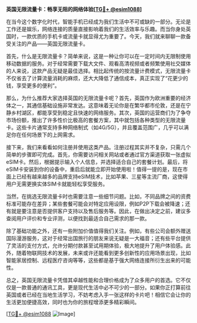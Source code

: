 **英国无限流量卡：畅享无阻的网络体验[[TG💪+ @esim1088](https://t.me/s/esim1088)]**

在当今这个数字化时代，智能手机已经成为我们生活中不可或缺的一部分。无论是工作还是娱乐，网络连接的质量直接影响着我们的生活效率与乐趣。而当你身处英国时，一款优质的手机卡或流量卡就显得尤为重要了。今天，我们就来聊聊一款备受关注的产品——英国无限流量卡。

首先，什么是无限流量卡？简单来说，这是一种让你可以在一定时间内无限制使用移动数据的服务。对于经常需要下载大文件、观看高清视频或者频繁使用社交媒体的人来说，这款产品无疑是最佳选择。相比起传统的按流量计费模式，无限流量卡不仅省去了计算流量消耗的麻烦，还大大降低了通信成本，真正实现了“花更少的钱，享受更多的便利”。

那么，为什么推荐大家选择英国的无限流量卡呢？首先，英国作为欧洲重要的经济体之一，其通信基础设施非常发达。这意味着无论你是在繁华都市伦敦，还是在宁静乡村湖区，都能享受到稳定且快速的网络服务。其次，英国的运营商们为了争夺市场份额，推出了许多性价比极高的套餐方案，其中就包括各种类型的无限流量卡。这些卡片通常支持多种网络制式（如4G/5G），并且覆盖范围广，几乎可以满足你在任何场景下的上网需求。

接下来，我们来看看如何注册并使用这类产品。注册过程其实并不复杂，只需几个简单的步骤即可完成。首先，你需要访问相关网站或者通过官方渠道获取一张虚拟eSIM卡。然后，根据提示输入个人信息，并选择适合自己的套餐计划。最后，将eSIM卡安装到你的设备中，重启后就能立即开始使用啦！值得一提的是，现在市面上已经有越来越多的品牌支持eSIM技术，比如苹果、三星等主流厂商，这使得用户无需更换实体SIM卡就能轻松享受服务。

当然，在挑选无限流量卡时也需要注意一些细节问题。比如，不同品牌之间的资费标准可能存在差异；某些套餐可能会对特定应用设限，例如P2P下载会被降速；还有就是要注意是否提供客户支持以及售后服务等。因此，在做出决定之前，建议多查阅用户评价和专业评测，以便找到最适合自己需求的那一款。

除了基础功能之外，还有一些附加价值值得我们关注。例如，有些公司会额外赠送国际漫游服务，这对于经常出国旅行的朋友来说无疑是一大福音；还有些平台提供了灵活的支付方式，允许分期付款甚至试用期体验，极大地提升了用户体验感。此外，随着物联网技术的发展，未来或许还能看到更多创新性的应用场景出现，比如智能家居控制、远程医疗咨询等等，这些都是基于强大网络连接所衍生出来的可能性。

总之，英国无限流量卡凭借其卓越性能和合理价格成为了众多用户的首选。它不仅仅是一款普通的通讯工具，更是现代生活中必不可少的一部分。如果你正打算前往英国或者已经在当地生活学习，不妨考虑入手一张这样的卡片吧！相信它会让你的生活更加便捷高效，同时也为你的旅程增添更多精彩瞬间。

[[TG💪+ @esim1088](https://t.me/s/esim1088) ![Image](https://i.postimg.cc/4NQfJmqS/Snipaste-2025-05-13-00-14-12.png)]